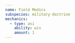 ```yaml
---
name: Field Medics
subspecies: military-doctrine
mechanics:
  - type: asi
    ability: wis
    amount: 1
---
```

